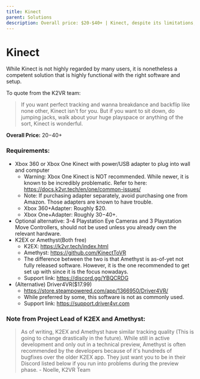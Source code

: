 ```yaml
---
title: Kinect
parent: Solutions
description: Overall price: $20-$40+ | Kinect, despite its limitations, can do much more than most users think on a very tight budget.
---
```


# Kinect
While Kinect is not highly regarded by many users, it is nonetheless a competent solution that is highly functional with the right software and setup.

To quote from the K2VR team:
> If you want perfect tracking and wanna breakdance and backflip like none other, Kinect isn't for you. But if you want to sit down, do jumping jacks, walk about your huge playspace or anything of the sort, Kinect is wonderful.

**Overall Price:** $20-$40+

### Requirements:
* Xbox 360 or Xbox One Kinect with power/USB adapter to plug into wall and computer
  * Warning: Xbox One Kinect is NOT recommended. While newer, it is known to be incredibly problematic. Refer to here: https://docs.k2vr.tech/en/one/common-issues/
  * Note: If purchasing adapter separately, avoid purchasing one from Amazon. Those adapters are known to have trouble.
  * Xbox 360+Adapter: Roughly $20.
  * Xbox One+Adapter: Roughly $30-$40+.
* Optional alternative: 3-4 Playstation Eye Cameras and 3 Playstation Move Controllers, should not be used unless you already own the relevant hardware.
* K2EX or Amethyst(Both free)
  * K2EX: https://k2vr.tech/index.html
  * Amethyst: https://github.com/KinectToVR
  * The difference between the two is that Amethyst is as-of-yet not fully released software. However, it is the one recommended to get set up with since it is the focus nowadays.
  * Support link: https://discord.gg/YBQCRDG
* (Alternative) Driver4VR($17.99)
  * https://store.steampowered.com/app/1366950/Driver4VR/
  * While preferred by some, this software is not as commonly used.
  * Support link: https://support.driver4vr.com

### Note from Project Lead of K2EX and Amethyst:
> As of writing, K2EX and Amethyst have similar tracking quality (This is going to change drastically in the future). While still in active development and only out in a technical preview, Amethyst is often recommended by the developers because of it's hundreds of bugfixes over the older K2EX app. They just want you to be in their Discord listed below if you run into problems during the preview phase. - Noelle, K2VR Team
